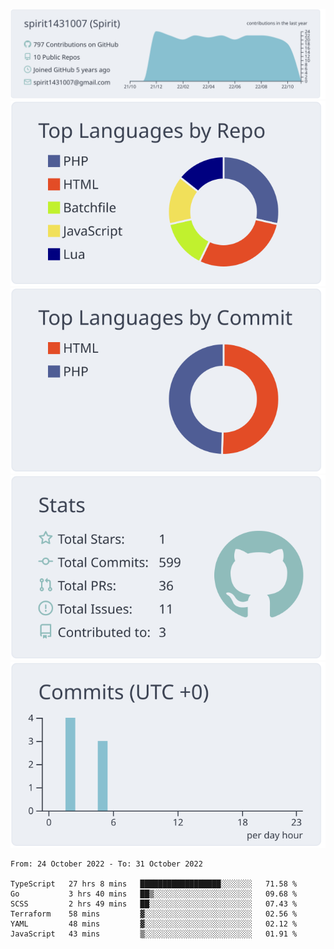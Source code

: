 [![](https://raw.githubusercontent.com/spirit1431007/spirit1431007/master/profile-summary-card-output/nord_bright/0-profile-details.svg)](https://git.io/spiritx)
[![](https://raw.githubusercontent.com/spirit1431007/spirit1431007/master/profile-summary-card-output/nord_bright/1-repos-per-language.svg)](https://git.io/spiritx) [![](https://raw.githubusercontent.com/spirit1431007/spirit1431007/master/profile-summary-card-output/nord_bright/2-most-commit-language.svg)](https://git.io/spiritx)
[![](https://raw.githubusercontent.com/spirit1431007/spirit1431007/master/profile-summary-card-output/nord_bright/3-stats.svg)](https://git.io/spiritx) [![](https://raw.githubusercontent.com/spirit1431007/spirit1431007/master/profile-summary-card-output/nord_bright/4-productive-time.svg)](https://git.io/spiritx)

<!--START_SECTION:waka-->

```text
From: 24 October 2022 - To: 31 October 2022

TypeScript   27 hrs 8 mins   ██████████████████░░░░░░░   71.58 %
Go           3 hrs 40 mins   ██▒░░░░░░░░░░░░░░░░░░░░░░   09.68 %
SCSS         2 hrs 49 mins   ██░░░░░░░░░░░░░░░░░░░░░░░   07.43 %
Terraform    58 mins         ▓░░░░░░░░░░░░░░░░░░░░░░░░   02.56 %
YAML         48 mins         ▓░░░░░░░░░░░░░░░░░░░░░░░░   02.12 %
JavaScript   43 mins         ▒░░░░░░░░░░░░░░░░░░░░░░░░   01.91 %
```

<!--END_SECTION:waka-->
